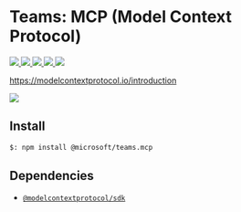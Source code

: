# Teams: MCP (Model Context Protocol)

<p>
    <a href="https://www.npmjs.com/package/@microsoft/teams.mcp" target="_blank">
        <img src="https://img.shields.io/npm/v/@microsoft/teams.mcp" />
    </a>
    <a href="https://www.npmjs.com/package/@microsoft/teams.mcp?activeTab=code" target="_blank">
        <img src="https://img.shields.io/bundlephobia/min/@microsoft/teams.mcp" />
    </a>
    <a href="https://www.npmjs.com/package/@microsoft/teams.mcp?activeTab=dependencies" target="_blank">
        <img src="https://img.shields.io/librariesio/release/npm/@microsoft/teams.mcp" />
    </a>
    <a href="https://www.npmjs.com/package/@microsoft/teams.mcp" target="_blank">
        <img src="https://img.shields.io/npm/dw/@microsoft/teams.mcp" />
    </a>
    <a href="https://microsoft.github.io/teams.ts" target="_blank">
        <img src="https://img.shields.io/badge/📖 docs-open-blue" />
    </a>
</p>

https://modelcontextprotocol.io/introduction

<a href="https://microsoft.github.io/teams.ts/2.getting-started/1.create-application.html" target="_blank">
    <img src="https://img.shields.io/badge/📖 Getting Started-blue?style=for-the-badge" />
</a>

## Install

```bash
$: npm install @microsoft/teams.mcp
```

## Dependencies

- [`@modelcontextprotocol/sdk`](https://www.npmjs.com/package/@modelcontextprotocol/sdk)
